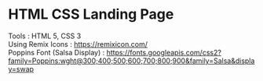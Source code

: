 # HTML CSS Landing Page
Tools : HTML 5, CSS 3 </br>
Using Remix Icons : https://remixicon.com/ </br>
Poppins Font (Salsa Display) : https://fonts.googleapis.com/css2?family=Poppins:wght@300;400;500;600;700;800;900&family=Salsa&display=swap
